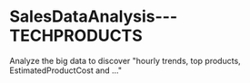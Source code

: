 # SalesDataAnalysis---TECHPRODUCTS
Analyze the big data  to discover "hourly trends, top products, EstimatedProductCost and ..."
